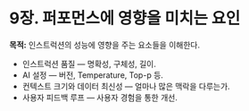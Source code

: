 # 9장. 퍼포먼스에 영향을 미치는 요인
**목적:** 인스트럭션의 성능에 영향을 주는 요소들을 이해한다.

- 인스트럭션 품질 — 명확성, 구체성, 길이.
- AI 설정 — 버전, Temperature, Top-p 등.
- 컨텍스트 크기와 데이터 최신성 — 얼마나 많은 맥락을 다루는가.
- 사용자 피드백 루프 — 사용자 경험을 통한 개선.